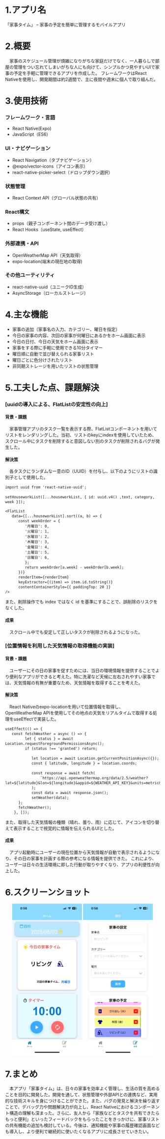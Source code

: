 # 1.アプリ名
「家事タイム」 – 家事の予定を簡単に管理するモバイルアプリ

# 2.概要
　家事のスケジュール管理が煩雑になりがちな家庭だけでなく、一人暮らしで部屋の管理をつい忘れてしまいがちな人にも向けて、シンプルかつ見やすいUIで家事の予定を手軽に管理できるアプリを作成した。
フレームワークはReact Nativeを使用し、開発期間は約2週間で、主に夜間や週末に個人で取り組んだ。

# 3.使用技術
### フレームワーク・言語
- React Native(Expo)
- JavaScript（ES6）
### UI・ナビゲーション
- React Navigation（タブナビゲーション）
- @expo/vector-icons（アイコン表示）
- react-native-picker-select（ドロップダウン選択）
### 状態管理
- React Context API（グローバル状態の共有）
### React構文
- props（親子コンポーネント間のデータ受け渡し）
- React Hooks（useState, useEffect）
### 外部連携・API
- OpenWeatherMap API（天気取得）
- expo-location(端末の現在地の取得)
### その他ユーティリティ
- react-native-uuid（ユニークID生成）
- AsyncStorage（ローカルストレージ）

# 4.主な機能

- 家事の追加（家事名の入力、カテゴリー、曜日を指定）
- 今日の家事の内容、次回の家事が何曜日にあるかをホーム画面に表示
- 今日の日付、今日の天気をホーム画面に表示
- 家事をする際に手軽に使用できる10分タイマー
- 曜日順に自動で並び替えられる家事リスト
- 曜日ごとに色分けされたリスト
- 非同期ストレージを用いたリストの状態管理

# 5.工夫した点、課題解決

### [uuidの導入による、FlatListの安定性の向上]
#### 背景・課題
　家事管理アプリのタスク一覧を表示する際、FlatListコンポーネントを用いてリストをレンダリングした。当初、リストのkeyにindexを使用していたため、スクロール中にタスクを削除すると意図しない別のタスクが削除されるバグが発生した。
#### 解決策
　各タスクにランダムな一意のID（UUID）を付与し、以下のようにリストの識別子として使用した。

```
import uuid from 'react-native-uuid';

setHouseworkList([...houseworkList, { id: uuid.v4() ,text, category, week }]);
```
```
<FlatList
   data={[...houseworkList].sort((a, b) => {
      const weekOrder = {
         '月曜日': 0,
         '火曜日': 1,
         '水曜日': 2,
         '木曜日': 3,
         '金曜日': 4,
         '土曜日': 5,
         '日曜日': 6,
         };
         return weekOrder[a.week] - weekOrder[b.week];
      })}
      renderItem={renderItem}
      keyExtractor={(item) => item.id.toString()} 
      contentContainerStyle={{ paddingTop: 20 }}
/>
```

また、削除操作でも index ではなく id を基準にすることで、誤削除のリスクをなくした。

#### 成果
　スクロール中でも安定して正しいタスクが削除されるようになった。

### [位置情報を利用した天気情報の取得機能の実装]
#### 背景・課題
　ユーザーにその日の家事を促すためには、当日の環境情報を提供することでより便利なアプリができると考えた。特に洗濯など天候に左右されやすい家事では、天気情報の有無が重要なため、天気情報を取得することを考えた。
#### 解決策
　React Nativeのexpo-locationを用いて位置情報を取得し、OpenWeatherMap APIを使用してその地点の天気をリアルタイムで取得する処理をuseEffectで実装した。
```
useEffect(() => {
   const fetchWeather = async () => {
         let { status } = await Location.requestForegroundPermissionsAsync();
         if (status !== 'granted') return;

            let location = await Location.getCurrentPositionAsync({});
            const { latitude, longitude } = location.coords;

            const response = await fetch(
                `https://api.openweathermap.org/data/2.5/weather?lat=${latitude}&lon=${longitude}&appid=${WEATHER_API_KEY}&units=metric&lang=ja`
            );
            const data = await response.json();
            setWeather(data);
      };
      fetchWeather();
    }, []);
```
また、取得した天気情報の種類（晴れ、曇り、雨）に応じて、アイコンを切り替えて表示することで視覚的に情報を伝えられるUIとした。
#### 成果
　アプリ起動時にユーザーの現在位置から天気情報が自動で表示されるようになり、その日の家事を計画する際の参考になる情報を提供できた。
これにより、ユーザーは日々の生活環境に即した行動が取りやすくなり、アプリの利便性が向上した。

# 6.スクリーンショット
<p align="center">
  <img src="./assets/images/home.jpg" alt="home" width="45%" />
  <img src="./assets/images/setting.jpg" alt="setting" width="45%" />
</p>

# 7.まとめ
　本アプリ「家事タイム」は、日々の家事を効率よく管理し、生活の質を高めることを目的に開発した。開発を通して、状態管理や外部APIとの連携など、実用的な技術スキルを身につけることができた。また、バグの発見と解決を繰り返すことで、デバッグ力や問題解決力が向上し、React Nativeにおけるコンポーネント構造の理解も深まった。さらに、友人から「家族などとタスクを共有できたらもっと便利」といったフィードバックをもらったことをきっかけに、家事リストの共有機能の追加も検討している。今後は、通知機能や家事の履歴確認画面なども導入し、より便利で継続的に使いたくなるアプリに成長させていきたい。
